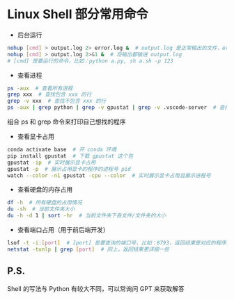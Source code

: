 # Linux Shell 部分常用命令

* 后台运行

~~~sh
nohup [cmd] > output.log 2> error.log &  # output.log 是正常输出的文件，error.log 是报错输出的文件
nohup [cmd] > output.log 2>&1 &  # 将输出都输进 output.log
# [cmd] 是要运行的命令，比如：python a.py, sh a.sh -p 123
~~~

* 查看进程

~~~sh
ps -aux  # 查看所有进程
grep xxx  # 查找包含 xxx 的行
grep -v xxx  # 查找不包含 xxx 的行
ps -aux | grep python | grep -v gpustat | grep -v .vscode-server  # 查找所有进程中包含 python，不包含 gpustat 和 .vscode-server 的行
~~~

组合 ps 和 grep 命令来打印自己想找的程序

* 查看显卡占用

~~~sh
conda activate base  # 开 conda 环境
pip install gpustat  # 下载 gpustat 这个包
gpustat -ip  # 实时展示显卡占用
gpustat -p  # 展示占用显卡的程序的进程号 pid
watch --color -n1 gpustat -cpu --color  # 实时展示显卡占用且展示进程号
~~~


* 查看硬盘的内存占用

~~~sh
df -h  # 所有硬盘的占用情况
du -sh  # 当前文件夹大小
du -h -d 1 | sort -hr  # 当前文件夹下各文件/文件夹的大小
~~~

* 查看端口占用（用于前后端开发）

~~~sh
lsof -t -i:[port]  # [port] 是要查询的端口号，比如：8793，返回结果是对应的程序进程号 pid
netstat -tunlp | grep [port]  # 同上，返回结果更详细一些
~~~

## P.S.

Shell 的写法与 Python 有较大不同，可以常询问 GPT 来获取解答


